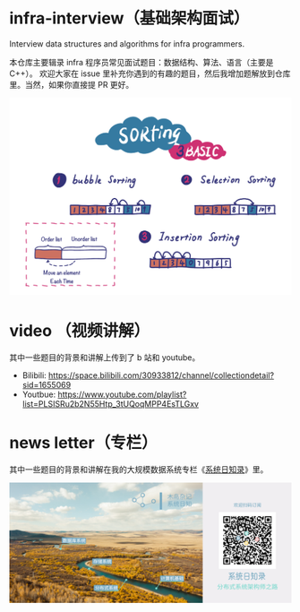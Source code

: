 # infra-interview（基础架构面试）

Interview data structures and algorithms for infra programmers.

本仓库主要辑录 infra 程序员常见面试题目：数据结构、算法、语言（主要是 C++）。
欢迎大家在 issue 里补充你遇到的有趣的题目，然后我增加题解放到仓库里。当然，如果你直接提 PR 更好。

![](img/3-basic-sort.png)


# video （视频讲解）

其中一些题目的背景和讲解上传到了 b 站和 youtube。

- Bilibili: https://space.bilibili.com/30933812/channel/collectiondetail?sid=1655069
- Youtbue: https://www.youtube.com/playlist?list=PLSISRu2b2N55Htp_3tUQoqMPP4EsTLGxv

# news letter（专栏）

其中一些题目的背景和讲解在我的大规模数据系统专栏《[系统日知录](https://xiaobot.net/p/system-thinking)》里。

![](img/news-letter.png)
